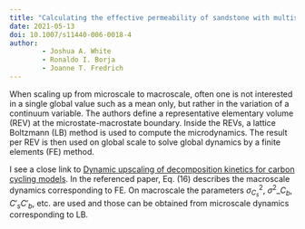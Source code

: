 ```yaml
---
title: "Calculating the effective permeability of sandstone with multiscale lattice Boltzmann/finite element simulations"
date: 2021-05-13
doi: 10.1007/s11440-006-0018-4
author:
        - Joshua A. White
        - Ronaldo I. Borja
        - Joanne T. Fredrich
---
```

When scaling up from microscale to macroscale, often one is not interested in a single global value such as a mean only, but rather in the variation of a continuum variable.
The authors define a representative elementary volume (REV) at the microstate-macrostate boundary.
Inside the REVs, a lattice Boltzmann (LB) method is used to compute the microdynamics.
The result per REV is then used on global scale to solve global dynamics by a finite elements (FE) method.

I see a close link to [Dynamic upscaling of decomposition kinetics for carbon cycling models](http://doi.org/10.5194/gmd-13-1399-2020).
In the referenced paper, Eq. (16) describes the macroscale dynamics corresponding to FE.
On macroscale the parameters $\sigma^2_{C_s}$, $\sigma^2\_{C_b}$, $C'_s C'_b$, etc. are used and those can be obtained from microscale dynamics corresponding to LB.

